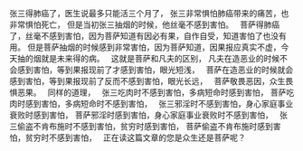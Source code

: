张三得肺癌了，医生说最多只能活三个月了，
张三非常惧怕肺癌带来的痛苦，也非常惧怕死亡，
但是当初张三抽烟的时候，他丝毫不感到害怕。
&nbsp;
菩萨得肺癌了，丝毫不感到害怕，因为菩萨知道有因必有果，自作自受，知道害怕了也没有用。
但是菩萨抽烟的时候感到非常害怕，因为菩萨知道，因果报应真实不虚，今天抽的烟就是未来得的病。
&nbsp;
这就是菩萨和凡夫的区别，
凡夫在造恶业的时候不会感到害怕，等到果报现前了才感到害怕，眼光短浅，
&nbsp;
菩萨在造恶业的时候就会感到害怕，等到果报现前了反而不感到害怕，眼光长远，
&nbsp;
菩萨敬畏恶因，众生畏惧恶果。
&nbsp;
同样的道理，
&nbsp;
张三吃肉时不感到害怕，多病短命时感到害怕，
菩萨吃肉时感到害怕，多病短命时不感到害怕，
&nbsp;
张三邪淫时不感到害怕，身心家庭事业衰败时感到害怕，
菩萨邪淫时感到害怕，身心家庭事业衰败时不感到害怕，
&nbsp;
张三偷盗不肯布施时不感到害怕，贫穷时感到害怕，
菩萨偷盗不肯布施时感到害怕，贫穷时不感到害怕，
&nbsp;
正在读这篇文章的您是众生还是菩萨呢？

